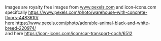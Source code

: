 Images are royalty free images from www.pexels.com and icon-icons.com  
specifcally https://www.pexels.com/photo/warehouse-with-concrete-floors-4483610/  
here https://www.pexels.com/photo/adorable-animal-black-and-white-breed-220974/  
and here https://icon-icons.com/icon/car-transport-coch/6512